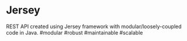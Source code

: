 # Jersey
REST API created using Jersey framework with modular/loosely-coupled code in Java. #modular #robust #maintainable #scalable
